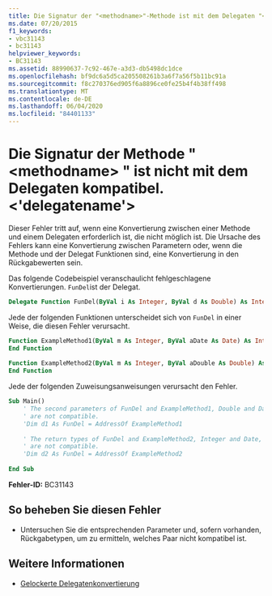 ```yaml
---
title: Die Signatur der "<methodname>"-Methode ist mit dem Delegaten "<Delegatenname>" nicht kompatibel
ms.date: 07/20/2015
f1_keywords:
- vbc31143
- bc31143
helpviewer_keywords:
- BC31143
ms.assetid: 88990637-7c92-467e-a3d3-db5498dc1dce
ms.openlocfilehash: bf9dc6a5d5ca205508261b3a6f7a56f5b11bc91a
ms.sourcegitcommit: f8c270376ed905f6a8896ce0fe25b4f4b38ff498
ms.translationtype: MT
ms.contentlocale: de-DE
ms.lasthandoff: 06/04/2020
ms.locfileid: "84401133"
---
```

# <a name="method-methodname-does-not-have-a-signature-compatible-with-delegate-delegatename"></a>Die Signatur der Methode " \<methodname> " ist nicht mit dem Delegaten kompatibel.\<'delegatename'>
Dieser Fehler tritt auf, wenn eine Konvertierung zwischen einer Methode und einem Delegaten erforderlich ist, die nicht möglich ist. Die Ursache des Fehlers kann eine Konvertierung zwischen Parametern oder, wenn die Methode und der Delegat Funktionen sind, eine Konvertierung in den Rückgabewerten sein.  
  
 Das folgende Codebeispiel veranschaulicht fehlgeschlagene Konvertierungen. `FunDel`ist der Delegat.  
  
```vb  
Delegate Function FunDel(ByVal i As Integer, ByVal d As Double) As Integer  
```  
  
 Jede der folgenden Funktionen unterscheidet sich von `FunDel` in einer Weise, die diesen Fehler verursacht.  
  
```vb  
Function ExampleMethod1(ByVal m As Integer, ByVal aDate As Date) As Integer  
End Function  
  
Function ExampleMethod2(ByVal m As Integer, ByVal aDouble As Double) As Date  
End Function  
```  
  
 Jede der folgenden Zuweisungsanweisungen verursacht den Fehler.  
  
```vb  
Sub Main()  
    ' The second parameters of FunDel and ExampleMethod1, Double and Date,  
    ' are not compatible.  
    'Dim d1 As FunDel = AddressOf ExampleMethod1  
  
    ' The return types of FunDel and ExampleMethod2, Integer and Date,  
    ' are not compatible.  
    'Dim d2 As FunDel = AddressOf ExampleMethod2  
  
End Sub  
```  
  
 **Fehler-ID:** BC31143  
  
## <a name="to-correct-this-error"></a>So beheben Sie diesen Fehler  
  
- Untersuchen Sie die entsprechenden Parameter und, sofern vorhanden, Rückgabetypen, um zu ermitteln, welches Paar nicht kompatibel ist.  
  
## <a name="see-also"></a>Weitere Informationen

- [Gelockerte Delegatenkonvertierung](../programming-guide/language-features/delegates/relaxed-delegate-conversion.md)
